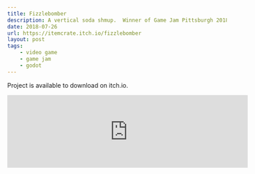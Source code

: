 ```yaml
---
title: Fizzlebomber
description: A vertical soda shmup.  Winner of Game Jam Pittsburgh 2018 and showcased at ReplayFX 2018.
date: 2018-07-26
url: https://itemcrate.itch.io/fizzlebomber
layout: post
tags:
    - video game
    - game jam
    - godot
---
```


Project is available to download on itch.io.

<iframe height="167" frameborder="0" src="https://itch.io/embed/276616" width="552"><a href="https://itemcrate.itch.io/fizzlebomber">Fizzlebomber by Item Crate, sprngr, travm, RustyMonky</a></iframe>